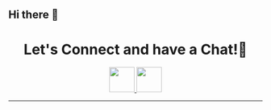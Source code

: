 ## Hi there 👋



<h1 align="center">
  Let's Connect and have a Chat!💬
</h1>

<p align="center">
<a href="www.linkedin.com/in/rupeshkumar18123">
  <img height="50" src="https://user-images.githubusercontent.com/46517096/166973395-19676cd8-f8ec-4abf-83ff-da8243505b82.png"/>
</a>

<a href="https://www.instagram.com/rupesh_singh_18123?igsh=ejY5ZXVqOXh1ZDQ2">
  <img height="50" src="https://user-images.githubusercontent.com/46517096/166974368-9798f39f-1f46-499c-b14e-81f0a3f83a06.png"/>
</a>
</p>

---
